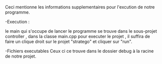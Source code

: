 
Ceci mentionne les informations supplementaires pour l'excution de notre programme.


-Execution :

 le main qui s'occupe de lancer le programme se trouve dans le sous-projet controller , dans la classe main.cpp
 pour executer le projet , il suffira de faire un clique droit sur le projet "stratego" et cliquer sur "run". 
 
 -Fichiers executables
 Ceux ci ce trouve dans le dossier debug à la racine de notre projet.

